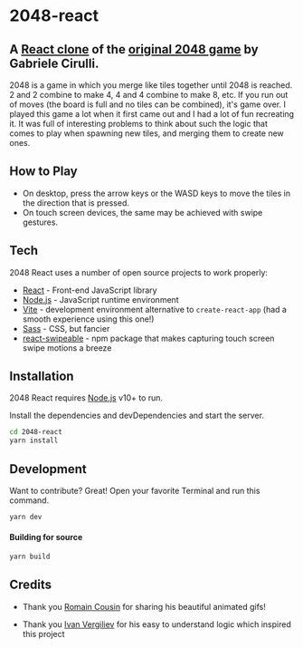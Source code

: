 # 2048-react
## A [React clone] of the [original 2048 game] by Gabriele Cirulli.

2048 is a game in which you merge like tiles together until 2048 is reached. 2 and 2 combine to make 4, 4 and 4 combine to make 8, etc. If you run out of moves (the board is full and no tiles can be combined), it's game over. I played this game a lot when it first came out and I had a lot of fun recreating it. It was full of interesting problems to think about such the logic that comes to play when spawning new tiles, and merging them to create new ones.

## How to Play
- On desktop, press the arrow keys or the WASD keys to move the tiles in the direction that is pressed.
- On touch screen devices, the same may be achieved with swipe gestures.

## Tech

2048 React uses a number of open source projects to work properly:

- [React] - Front-end JavaScript library
- [Node.js] - JavaScript runtime environment
- [Vite] - development environment alternative to `create-react-app` (had a smooth experience using this one!)
- [Sass] - CSS, but fancier
- [react-swipeable] - npm package that makes capturing touch screen swipe motions a breeze

## Installation

2048 React requires [Node.js](https://nodejs.org/) v10+ to run.

Install the dependencies and devDependencies and start the server.

```sh
cd 2048-react
yarn install
```

## Development

Want to contribute? Great!
Open your favorite Terminal and run this command.

```sh
yarn dev
```

#### Building for source

```sh
yarn build
```

## Credits

- Thank you [Romain Cousin] for sharing his beautiful animated gifs!
- Thank you [Ivan Vergiliev] for his easy to understand logic which inspired this project


   [original 2048 game]: <https://play2048.co/>
   [Romain Cousin]: <https://www.behance.net/romaincousin>
   [Ivan Vergiliev]: <https://github.com/IvanVergiliev/2048-react>
   [React]: <https://react.dev/>
   [Node.js]: <https://nodejs.org/en>
   [react-swipeable]: <https://www.npmjs.com/package/react-swipeable>
   [Sass]: <https://sass-lang.com/>
   [Vite]: <https://vitejs.dev/>
   [React clone]: <https://main--silly-froyo-4c70a7.netlify.app/>
   
